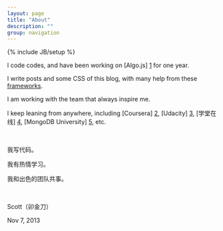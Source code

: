 ```yaml
---
layout: page
title: "About"
description: ""
group: navigation
---
```

{% include JB/setup %}


I code codes, and have been working on [Algo.js] [1] for one year.

I write posts and some CSS of this blog, with many help from these [frameworks](/credits.html/).

I am working with the team that always inspire me.

I keep leaning from anywhere, including [Coursera] [2], [Udacity] [3], [学堂在线] [4], [MongoDB University] [5], etc.

<br />

<div class="lang zh-cn">

我写代码。

我有热情学习。

我和出色的团队共事。

</div>

<br />

Scott（卯金刀）

Nov 7, 2013

[1]: https://code.google.com/p/algo-js          "Algo.js, some algorithm implemetation in JavaScript"
[2]: https://www.coursera.org/user/i/4e0166622c8c44bb2ca12371985bdef1   "Coursera Profile"
[3]: https://www.udacity.com                    "Advance Your Education With Free College Courses Online - Udacity"
[4]: https://www.xuetangx.com                   "学堂在线"
[5]: https://education.mongodb.com              "MongoDB University"